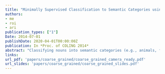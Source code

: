 ```yaml
---
title: "Minimally Supervised Classification to Semantic Categories using Automatically Acquired Symmetric Patterns"
authors:
- me
- roi
- ari
publication_types: ["1"]
Date: 2014-07-01
publishDate: 2020-04-01T00:00:00Z
publication: In *Proc. of COLING 2014*
abstract: "Classifying nouns into semantic categories (e.g., animals, food) is an important line of research in both cognitive science and natural language processing. We present a minimally supervised model for noun classification, which uses symmetric patterns (e.g., 'X and Y') and an iterative variant of the k-Nearest Neighbors algorithm. Unlike most previous works, we do not use a predefined set of symmetric patterns, but extract them automatically from plain text, in an unsupervised manner. We experiment with four semantic categories and show that symmetric patterns constitute much better classification features compared to leading word embedding methods. We further demonstrate that our simple k-Nearest Neighbors algorithm outperforms two state-of-the-art label propagation alternatives for this task. In experiments, our model obtains 82%-94% accuracy using as few as four labeled examples per category, emphasizing the effectiveness of simple search and representation techniques for this task."
links:
url_pdf: 'papers/coarse_grained/coarse_grained_camera_ready.pdf'
url_slides: 'papers/coarse_grained/coarse_grained_slides.pdf'
---
```

